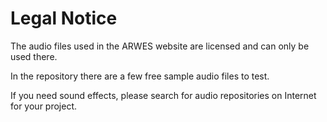 # Legal Notice

The audio files used in the ARWES website are licensed and can only be used there.

In the repository there are a few free sample audio files to test.

If you need sound effects, please search for audio repositories on Internet for your project.
